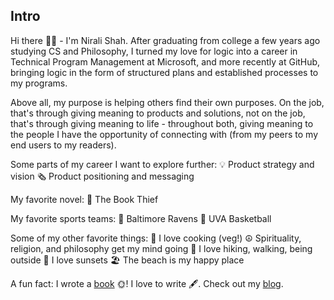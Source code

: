 ## Intro
Hi there 👋🏼 - I'm Nirali Shah. After graduating from college a few years ago studying CS and Philosophy, I turned my love for logic into a career in Technical Program Management at Microsoft, and more recently at GitHub, bringing logic in the form of structured plans and established processes to my programs.

Above all, my purpose is helping others find their own purposes. On the job, that's through giving meaning to products and solutions, not on the job, that's through giving meaning to life - throughout both, giving meaning to the people I have the opportunity of connecting with (from my peers to my end users to my readers).

Some parts of my career I want to explore further:
💡 Product strategy and vision
🗞️ Product positioning and messaging

My favorite novel:
📘 The Book Thief

My favorite sports teams:
🏈 Baltimore Ravens
🧡 UVA Basketball

Some of my other favorite things:
🥘 I love cooking (veg!)
☮️ Spirituality, religion, and philosophy get my mind going
🚶 I love hiking, walking, being outside
🌆 I love sunsets 🏖️ The beach is my happy place

A fun fact:
I wrote a [book](https://the-everyday-gita.squarespace.com/) 🌞! 
I love to write 🖋️. Check out my [blog](https://the-everyday-gita.squarespace.com/the-blog).

